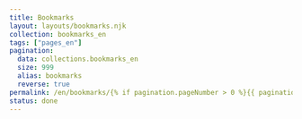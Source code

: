 ```yaml
---
title: Bookmarks
layout: layouts/bookmarks.njk
collection: bookmarks_en
tags: ["pages_en"]
pagination:
  data: collections.bookmarks_en
  size: 999
  alias: bookmarks
  reverse: true
permalink: /en/bookmarks/{% if pagination.pageNumber > 0 %}{{ pagination.pageNumber + 1 }}/{% endif %}/
status: done
---
```

